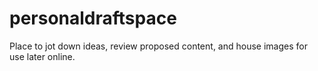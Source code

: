 # personaldraftspace
Place to jot down ideas, review proposed content, and house images for use later online.
